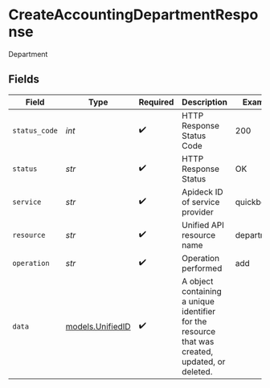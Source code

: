 # CreateAccountingDepartmentResponse

Department


## Fields

| Field                                                                                           | Type                                                                                            | Required                                                                                        | Description                                                                                     | Example                                                                                         |
| ----------------------------------------------------------------------------------------------- | ----------------------------------------------------------------------------------------------- | ----------------------------------------------------------------------------------------------- | ----------------------------------------------------------------------------------------------- | ----------------------------------------------------------------------------------------------- |
| `status_code`                                                                                   | *int*                                                                                           | :heavy_check_mark:                                                                              | HTTP Response Status Code                                                                       | 200                                                                                             |
| `status`                                                                                        | *str*                                                                                           | :heavy_check_mark:                                                                              | HTTP Response Status                                                                            | OK                                                                                              |
| `service`                                                                                       | *str*                                                                                           | :heavy_check_mark:                                                                              | Apideck ID of service provider                                                                  | quickbooks                                                                                      |
| `resource`                                                                                      | *str*                                                                                           | :heavy_check_mark:                                                                              | Unified API resource name                                                                       | departments                                                                                     |
| `operation`                                                                                     | *str*                                                                                           | :heavy_check_mark:                                                                              | Operation performed                                                                             | add                                                                                             |
| `data`                                                                                          | [models.UnifiedID](../models/unifiedid.md)                                                      | :heavy_check_mark:                                                                              | A object containing a unique identifier for the resource that was created, updated, or deleted. |                                                                                                 |
